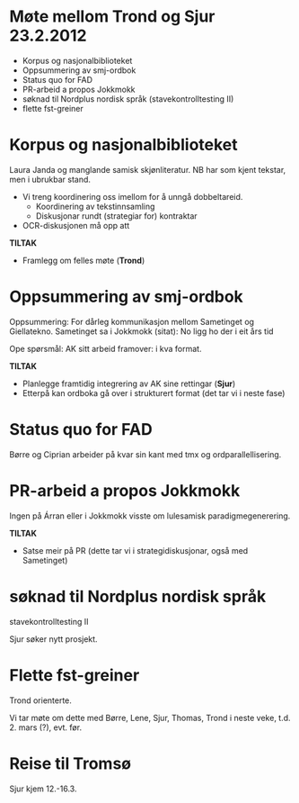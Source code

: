 # Møte mellom Trond og Sjur 23.2.2012

* Korpus og nasjonalbiblioteket
* Oppsummering av smj-ordbok
* Status quo for FAD
* PR-arbeid a propos Jokkmokk
* søknad til Nordplus nordisk språk (stavekontrolltesting II)
* flette fst-greiner

# Korpus og nasjonalbiblioteket

Laura Janda og manglande samisk skjønliteratur. NB har som kjent tekstar, men i ubrukbar stand.

* Vi treng koordinering oss imellom for å unngå dobbeltareid.
    - Koordinering av tekstinnsamling
    - Diskusjonar rundt (strategiar for) kontraktar
* OCR-diskusjonen må opp att

**TILTAK**
* Framlegg om felles møte (**Trond**)

# Oppsummering av smj-ordbok

Oppsummering: For dårleg kommunikasjon mellom Sametinget og Giellatekno.
Sametinget sa i Jokkmokk (sitat): No ligg ho der i eit års tid

Ope spørsmål: AK sitt arbeid framover: i kva format.

**TILTAK**
* Planlegge framtidig integrering av AK sine rettingar (**Sjur**)
* Etterpå kan ordboka gå over i strukturert format (det tar vi i neste fase)

# Status quo for FAD

Børre og Ciprian arbeider på kvar sin kant med tmx og ordparallellisering.

# PR-arbeid a propos Jokkmokk

Ingen på Árran eller i Jokkmokk visste om lulesamisk paradigmegenerering.

**TILTAK**
* Satse meir på PR (dette tar vi i strategidiskusjonar, også med Sametinget)

# søknad til Nordplus nordisk språk

stavekontrolltesting II

Sjur søker nytt prosjekt.

# Flette fst-greiner

Trond orienterte.

Vi tar møte om dette med Børre, Lene, Sjur, Thomas, Trond i neste veke,
t.d. 2. mars (?), evt. før.

# Reise til Tromsø

Sjur kjem 12.-16.3.
